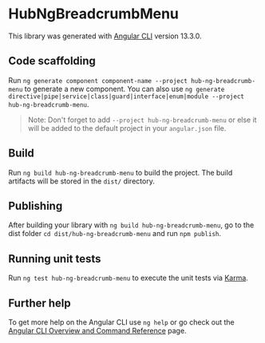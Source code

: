# HubNgBreadcrumbMenu

This library was generated with [Angular CLI](https://github.com/angular/angular-cli) version 13.3.0.

## Code scaffolding

Run `ng generate component component-name --project hub-ng-breadcrumb-menu` to generate a new component. You can also use `ng generate directive|pipe|service|class|guard|interface|enum|module --project hub-ng-breadcrumb-menu`.
> Note: Don't forget to add `--project hub-ng-breadcrumb-menu` or else it will be added to the default project in your `angular.json` file. 

## Build

Run `ng build hub-ng-breadcrumb-menu` to build the project. The build artifacts will be stored in the `dist/` directory.

## Publishing

After building your library with `ng build hub-ng-breadcrumb-menu`, go to the dist folder `cd dist/hub-ng-breadcrumb-menu` and run `npm publish`.

## Running unit tests

Run `ng test hub-ng-breadcrumb-menu` to execute the unit tests via [Karma](https://karma-runner.github.io).

## Further help

To get more help on the Angular CLI use `ng help` or go check out the [Angular CLI Overview and Command Reference](https://angular.io/cli) page.
